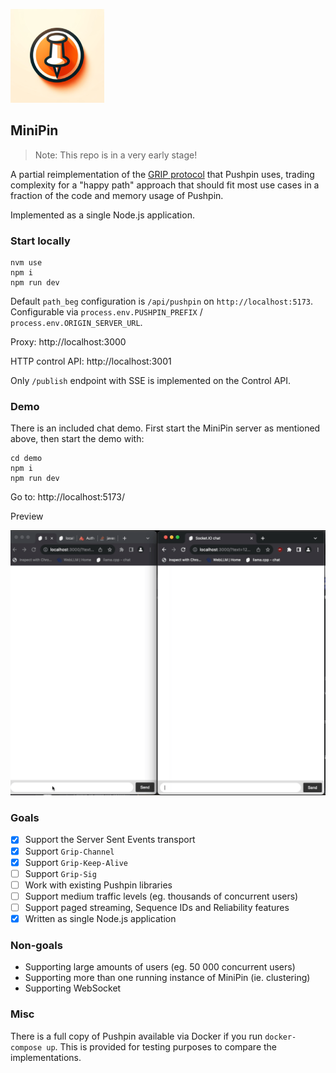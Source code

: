 ![](./.github/minipin-smol.png)

## MiniPin

> Note: This repo is in a very early stage!

A partial reimplementation of the [GRIP protocol](https://pushpin.org/docs/protocols/grip/) that Pushpin uses, trading complexity for a "happy path" approach that should fit most use cases in a fraction of the code and memory usage of Pushpin.

Implemented as a single Node.js application.

### Start locally

```
nvm use
npm i
npm run dev
```

Default `path_beg` configuration is `/api/pushpin` on `http://localhost:5173`. Configurable via `process.env.PUSHPIN_PREFIX` / `process.env.ORIGIN_SERVER_URL`.

Proxy: http://localhost:3000

HTTP control API: http://localhost:3001

Only `/publish` endpoint with SSE is implemented on the Control API.

### Demo

There is an included chat demo. First start the MiniPin server as mentioned above, then start the demo with:

```
cd demo
npm i
npm run dev
```

Go to:
http://localhost:5173/

Preview

![Demo](./.github/recording.gif)

### Goals

- [x] Support the Server Sent Events transport
- [x] Support `Grip-Channel`
- [x] Support `Grip-Keep-Alive`
- [ ] Support `Grip-Sig`
- [ ] Work with existing Pushpin libraries
- [ ] Support medium traffic levels (eg. thousands of concurrent users)
- [ ] Support paged streaming, Sequence IDs and Reliability features
- [x] Written as single Node.js application

### Non-goals

* Supporting large amounts of users (eg. 50 000 concurrent users)
* Supporting more than one running instance of MiniPin (ie. clustering)
* Supporting WebSocket

### Misc

There is a full copy of Pushpin available via Docker if you run `docker-compose up`. This is provided for testing purposes to compare the implementations.